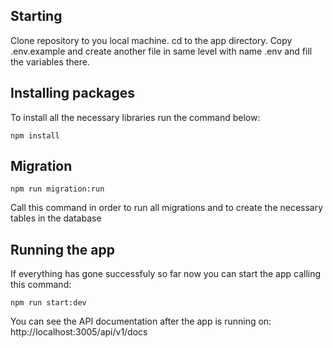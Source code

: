 ## Starting

Clone repository to you local machine. cd to the app directory.
Copy .env.example and create another file in same level with name .env and fill the variables there.

## Installing packages

To install all the necessary libraries run the command below:

```shell
npm install
```

## Migration

```shell
npm run migration:run
```

Call this command in order to run all migrations and to create the necessary tables in the database

## Running the app

If everything has gone successfuly so far now you can start the app calling this command:

```shell
npm run start:dev
```

You can see the API documentation after the app is running on: http://localhost:3005/api/v1/docs
